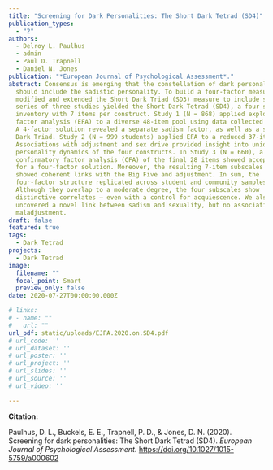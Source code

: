 ```yaml
---
title: "Screening for Dark Personalities: The Short Dark Tetrad (SD4)"
publication_types:
  - "2"
authors:
  - Delroy L. Paulhus
  - admin
  - Paul D. Trapnell
  - Daniel N. Jones
publication: "*European Journal of Psychological Assessment*."
abstract: Consensus is emerging that the constellation of dark personalities
  should include the sadistic personality. To build a four-factor measure, we
  modified and extended the Short Dark Triad (SD3) measure to include sadism. A
  series of three studies yielded the Short Dark Tetrad (SD4), a four subscale
  inventory with 7 items per construct. Study 1 (N = 868) applied exploratory
  factor analysis (EFA) to a diverse 48-item pool using data collected on MTurk.
  A 4-factor solution revealed a separate sadism factor, as well as a shifted
  Dark Triad. Study 2 (N = 999 students) applied EFA to a reduced 37-item set.
  Associations with adjustment and sex drive provided insight into unique
  personality dynamics of the four constructs. In Study 3 (N = 660), a
  confirmatory factor analysis (CFA) of the final 28 items showed acceptable fit
  for a four-factor solution. Moreover, the resulting 7-item subscales each
  showed coherent links with the Big Five and adjustment. In sum, the
  four-factor structure replicated across student and community samples.
  Although they overlap to a moderate degree, the four subscales show
  distinctive correlates – even with a control for acquiescence. We also
  uncovered a novel link between sadism and sexuality, but no association with
  maladjustment.
draft: false
featured: true
tags:
  - Dark Tetrad
projects:
  - Dark Tetrad
image:
  filename: ""
  focal_point: Smart
  preview_only: false
date: 2020-07-27T00:00:00.000Z

# links:
# - name: ""
#   url: ""
url_pdf: static/uploads/EJPA.2020.on.SD4.pdf
# url_code: ''
# url_dataset: ''
# url_poster: ''
# url_project: ''
# url_slides: ''
# url_source: ''
# url_video: ''

---
```

**Citation:**

Paulhus, D. L., Buckels, E. E., Trapnell, P. D., & Jones, D. N. (2020). Screening for dark personalities: The Short Dark Tetrad (SD4). *European Journal of Psychological Assessment.* <https://doi.org/10.1027/1015-5759/a000602>
